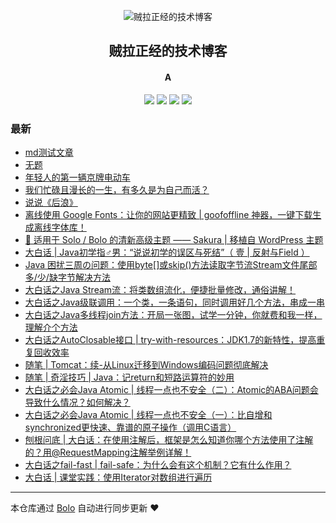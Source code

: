 <p align="center"><img alt="贼拉正经的技术博客" src="https://www.stackoverflow.wiki/blog/images/favicon.png"></p><h2 align="center">
贼拉正经的技术博客
</h2>

<h4 align="center">A</h4>
<p align="center"><a title="贼拉正经的技术博客" target="_blank" href="https://github.com/adlered/bolo-blog"><img src="https://img.shields.io/github/last-commit/adlered/bolo-blog.svg?style=flat-square&color=FF9900"></a>
<a title="GitHub repo size in bytes" target="_blank" href="https://github.com/adlered/bolo-blog"><img src="https://img.shields.io/github/repo-size/adlered/bolo-blog.svg?style=flat-square"></a>
<a title="Bolo Version" target="_blank" href="https://github.com/adlered/bolo-solo"><img src="https://img.shields.io/badge/bolo-v2.3 稳定版-f1e05a.svg?style=flat-square&color=blueviolet"></a>
<a title="Hits" target="_blank" href="https://github.com/88250/hits"><img src="https://hits.b3log.org/adlered/bolo-blog.svg"></a></p>

### 最新

* [md测试文章](http://221.219.153.88/bolo/articles/2021/03/07/1615082599839.html)
* [无题](http://221.219.153.88/bolo/articles/2020/12/09/1607515558918.html)
* [年轻人的第一辆京牌电动车](http://221.219.153.88/bolo/articles/2020/09/07/1599452229158.html)
* [我们忙碌且漫长的一生，有多久是为自己而活？](http://221.219.153.88/bolo/articles/2020/09/01/1598975839751.html)
* [说说《后浪》](http://221.219.153.88/bolo/articles/2020/05/05/1588692897995.html)
* [离线使用 Google Fonts：让你的网站更精致 | goofoffline 神器，一键下载生成离线字体库！](http://221.219.153.88/bolo/articles/2020/04/23/1587654872933.html)
* [🎨 适用于 Solo / Bolo 的清新高级主题 —— Sakura | 移植自 WordPress 主题](http://221.219.153.88/bolo/articles/2020/03/28/1585384897191.html)
* [大白话 | Java初学指♂男：“说说初学的误区与死结”（ 壹 | 反射与Field ）](http://221.219.153.88/bolo/articles/2019/10/14/1571061168019.html)
* [Java 困扰三周の问题：使用byte[]或skip()方法读取字节流Stream文件尾部多/少/缺字节解决方法](http://221.219.153.88/bolo/articles/2019/09/18/1568775827764.html)
* [大白话之Java Stream流：将类数组流化，便捷批量修改，通俗讲解！](http://221.219.153.88/bolo/articles/2019/08/12/1565616272019.html)
* [大白话之Java级联调用：一个类，一条语句，同时调用好几个方法，串成一串](http://221.219.153.88/bolo/articles/2019/07/18/1563421403678.html)
* [大白话之Java多线程join方法：开局一张图，试学一分钟，你就费和我一样，理解介个方法](http://221.219.153.88/bolo/articles/2019/07/10/1562746878327.html)
* [大白话之AutoClosable接口 | try-with-resources：JDK1.7的新特性，提高重复回收效率](http://221.219.153.88/bolo/articles/2019/07/02/1562047491184.html)
* [随笔 | Tomcat：续-从Linux迁移到Windows编码问题彻底解决](http://221.219.153.88/bolo/articles/2019/06/27/1561621252210.html)
* [随笔 | 奇淫技巧 | Java：记return和短路运算符的妙用](http://221.219.153.88/bolo/articles/2019/06/21/1561085339073.html)
* [大白话之必会Java Atomic | 线程一点也不安全（二）：Atomic的ABA问题会导致什么情况？如何解决？](http://221.219.153.88/bolo/articles/2019/06/21/1561078704802.html)
* [大白话之必会Java Atomic | 线程一点也不安全（一）：比自增和synchronized更快速、靠谱的原子操作（调用C语言）](http://221.219.153.88/bolo/articles/2019/06/11/1560256379324.html)
* [刨根问底 | 大白话：在使用注解后，框架是怎么知道你哪个方法使用了注解的？用@RequestMapping注解举例详解！](http://221.219.153.88/bolo/articles/2019/06/10/1560148614406.html)
* [大白话之fail-fast | fail-safe：为什么会有这个机制？它有什么作用？](http://221.219.153.88/bolo/articles/2019/06/08/1559980283121.html)
* [大白话 | 课堂实践：使用Iterator对数组进行遍历](http://221.219.153.88/bolo/articles/2019/06/06/1559802305989.html)



---

本仓库通过 [Bolo](https://github.com/adlered/bolo-solo) 自动进行同步更新 ❤️ 